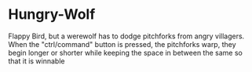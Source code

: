 # Hungry-Wolf
Flappy Bird, but a werewolf has to dodge pitchforks from angry villagers.
When the "ctrl/command" button is pressed, the pitchforks warp, they begin
longer or shorter while keeping the space in between the same so that it is
winnable

